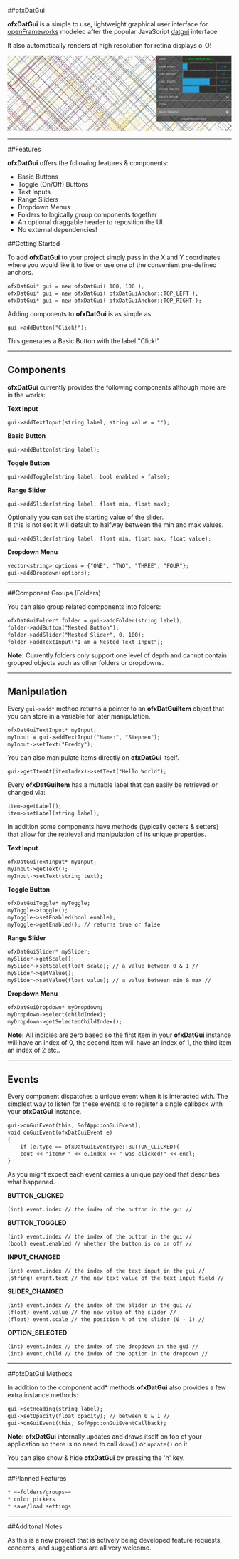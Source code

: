 ##ofxDatGui

**ofxDatGui** is a simple to use, lightweight graphical user interface for [openFrameworks](http://openframeworks.cc/) modeled after the popular JavaScript  [datgui](http://workshop.chromeexperiments.com/examples/gui/) interface.  

It also automatically renders at high resolution for retina displays o_O!

![ofxDatGui](./img/ofxdatgui_01.png?raw=true)

---

##Features

**ofxDatGui** offers the following features & components:

* Basic Buttons
* Toggle (On/Off) Buttons
* Text Inputs
* Range Sliders
* Dropdown Menus
* Folders to logically group components together
* An optional draggable header to reposition the UI
* No external dependencies!

##Getting Started

To add **ofxDatGui** to your project simply pass in the X and Y coordinates where you would like it to live or use one of the convenient pre-defined anchors.

	ofxDatGui* gui = new ofxDatGui( 100, 100 );
	ofxDatGui* gui = new ofxDatGui( ofxDatGuiAnchor::TOP_LEFT );
	ofxDatGui* gui = new ofxDatGui( ofxDatGuiAnchor::TOP_RIGHT );

Adding components to **ofxDatGui** is as simple as:

	gui->addButton("Click!");
	
This generates a Basic Button with the label "Click!"

---

## Components
 
**ofxDatGui** currently provides the following components although more are in the works:
  
**Text Input**
 
	gui->addTextInput(string label, string value = "");
  
**Basic Button**
	 	
	gui->addButton(string label);
	
**Toggle Button**

	gui->addToggle(string label, bool enabled = false);

**Range Slider**

	gui->addSlider(string label, float min, float max);
	
Optionally you can set the starting value of the slider.  
If this is not set it will default to halfway between the min and max values.

	gui->addSlider(string label, float min, float max, float value);
	
**Dropdown Menu**
	
	vector<string> options = {"ONE", "TWO", "THREE", "FOUR"};
	gui->addDropdown(options);
	
---

##Component Groups (Folders)

You can also group related components into folders:

	ofxDatGuiFolder* folder = gui->addFolder(string label);
	folder->addButton("Nested Button");
	folder->addSlider("Nested Slider", 0, 100);
	folder->addTextInput("I am a Nested Text Input");

**Note:** Currently folders only support one level of depth and cannot contain grouped objects such as other folders or dropdowns. 

---
	
## Manipulation

Every ``gui->add*`` method returns a pointer to an **ofxDatGuiItem** object that you can store in a variable for later manipulation.

	ofxDatGuiTextInput* myInput;
	myInput = gui->addTextInput("Name:", "Stephen");
	myInput->setText("Freddy");

You can also manipulate items directly on **ofxDatGui** itself. 

	gui->getItemAt(itemIndex)->setText("Hello World");	
Every **ofxDatGuiItem** has a mutable label that can easily be retrieved or changed via:

	item->getLabel();
	item->setLabel(string label);
	
In addition some components have methods (typically getters & setters) that allow for the retrieval and manipulation of its unique properties.
	
**Text Input**
 
	ofxDatGuiTextInput* myInput;
	myInput->getText();
	myInput->setText(string text);
	
**Toggle Button**

	ofxDatGuiToggle* myToggle;
	myToggle->toggle();
	myToggle->setEnabled(bool enable);
	myToggle->getEnabled(); // returns true or false

**Range Slider**

	ofxDatGuiSlider* mySlider;
	mySlider->getScale(); 
	mySlider->setScale(float scale); // a value between 0 & 1 //
	mySlider->getValue();
	mySlider->setValue(float value); // a value between min & max //
	
**Dropdown Menu**
	
	ofxDatGuiDropdown* myDropdown;
	myDropdown->select(childIndex);
	myDropdown->getSelectedChildIndex(); 
	
**Note:** All indicies are zero based so the first item in your  **ofxDatGui** instance will have an index of 0, the second item will have an index of 1, the third item an index of 2 etc..
	
---	
	
## Events

Every component dispatches a unique event when it is interacted with.
The simplest way to listen for these events is to register a single callback with your **ofxDatGui** instance.

    gui->onGuiEvent(this, &ofApp::onGuiEvent);
    void onGuiEvent(ofxDatGuiEvent e)
    {
	    if (e.type == ofxDatGuiEventType::BUTTON_CLICKED){
        cout << "item# " << e.index << " was clicked!" << endl;
    }

As you might expect each event carries a unique payload that describes what happened.

**BUTTON_CLICKED**

	(int) event.index // the index of the button in the gui //
         
**BUTTON_TOGGLED**
       
	(int) event.index // the index of the button in the gui //
	(bool) event.enabled // whether the button is on or off //

**INPUT_CHANGED**
        
	(int) event.index // the index of the text input in the gui //
	(string) event.text // the new text value of the text input field //

**SLIDER_CHANGED**

	(int) event.index // the index of the slider in the gui //
	(float) event.value // the new value of the slider //
	(float) event.scale // the position % of the slider (0 - 1) //

**OPTION_SELECTED**

	(int) event.index // the index of the dropdown in the gui //
	(int) event.child // the index of the option in the dropdown // 
	
---
		
##ofxDatGui Methods

In addition to the component add* methods **ofxDatGui** also provides a few extra instance methods:

	gui->setHeading(string label);
	gui->setOpacity(float opacity); // between 0 & 1 //
	gui->onGuiEvent(this, &ofApp::onGuiEventCallback);
 
**Note: ofxDatGui** internally updates and draws itself on top of your application so there is no need to call ``draw()`` or ``update()`` on it.
 
You can also show & hide **ofxDatGui** by pressing the 'h' key.

---

##Planned Features

	* ~~folders/groups~~
	* color pickers
	* save/load settings

---

##Additonal Notes

As this is a new project that is actively being developed feature requests, concerns, and suggestions are all very welcome.